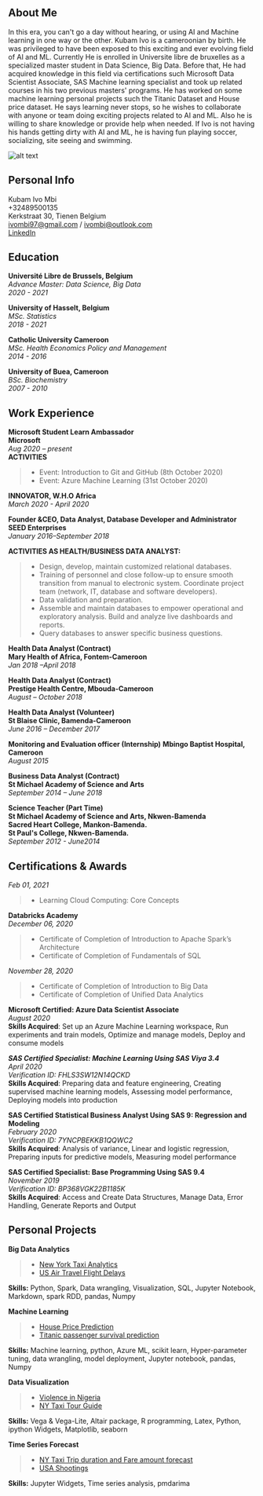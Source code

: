## About Me
In this era, you can't go a day without hearing, or using AI and Machine learning in one way or the other. Kubam Ivo is a cameroonian by birth. He was privileged to have been exposed to this exciting and ever evolving field of AI and ML. Currently He is enrolled in Universite libre de bruxelles as a specialized master student in Data Science, Big Data. Before that, He had acquired knowledge in this field via certifications such Microsoft Data Scientist Associate, SAS Machine learning specialist and took up related courses in his two previous masters' programs. He has worked on some machine learning personal projects such the Titanic Dataset and House price dataset. He says learning never stops, so he wishes to collaborate with anyone or team doing exciting projects related to AI and ML. Also he is willing to share knowledge or provide help when needed. If Ivo is not having his hands getting dirty with AI and ML, he is having fun playing soccer, socializing, site seeing and swimming.

![alt text](https://github.com/ivombi/ivombi/blob/main/avatar2.jpg)


## Personal Info
 Kubam Ivo Mbi <br> 
 +32489500135 <br>
 Kerkstraat 30, Tienen Belgium <br>
 ivombi97@gmail.com / ivombi@outlook.com <br>
 [LinkedIn](www.linkedin.com/in/kubamivombi) <br>

## Education
 **Université Libre de Brussels, Belgium**
 <br>
 *Advance Master: Data Science, Big Data* <br>
 *2020 - 2021* <br>
 
**University of Hasselt, Belgium** <br>
*MSc. Statistics* <br>
*2018 - 2021* <br>

**Catholic University Cameroon** <br>
*MSc. Health Economics Policy and Management* <br>
*2014 - 2016* <br>

**University of Buea, Cameroon** <br>
*BSc. Biochemistry* <br>
*2007 - 2010* <br>

## Work Experience 
**Microsoft Student Learn Ambassador** <br>
**Microsoft** <br>
*Aug 2020 – present* <br>
**ACTIVITIES**
 > - 	Event: Introduction to Git and GitHub (8th October 2020)
 > - 	Event: Azure Machine Learning (31st October 2020) <br>
 
**INNOVATOR, W.H.O Africa** <br>
*March 2020 - April 2020* <br>

**Founder &CEO, Data Analyst, Database Developer and Administrator**<br>
**SEED Enterprises**<br>
*January 2016–September 2018*<br>

**ACTIVITIES AS HEALTH/BUSINESS DATA ANALYST:** 
> -	Design, develop, maintain customized relational databases. 
> -	Training of personnel and close follow-up to ensure smooth transition from manual to electronic system. Coordinate project team (network, IT, database and software developers).
> -	Data validation and preparation.
> -	Assemble and maintain databases to empower operational and exploratory analysis. Build and analyze live dashboards and reports. 
> -	Query databases to answer specific business questions. 

**Health Data Analyst (Contract)** <br>
**Mary Health of Africa, Fontem-Cameroon** <br>
*Jan 2018 –April 2018* <br>

**Health Data Analyst (Contract)**<br>
**Prestige Health Centre, Mbouda-Cameroon**<br>
*August – October 2018*<br>

**Health Data Analyst (Volunteer)**<br>
**St Blaise Clinic, Bamenda-Cameroon** <br>
*June 2016 –  December 2017* <br>

**Monitoring and Evaluation officer (Internship)**
**Mbingo Baptist Hospital, Cameroon**<br>
*August 2015*<br>

**Business Data Analyst (Contract)**<br>
**St Michael Academy of Science and Arts**<br>
*September 2014 – June 2018*<br>

**Science Teacher (Part Time)**<br>
**St Michael Academy of Science and Arts, Nkwen-Bamenda** <br>
**Sacred Heart College, Mankon-Bamenda.** <br>
**St Paul's College, Nkwen-Bamenda.** <br>
*September 2012 - June2014*<br>

## Certifications & Awards
*Feb 01, 2021*
> - Learning Cloud Computing: Core Concepts

**Databricks Academy**<br>
*December 06, 2020*<br>
> - Certificate of Completion of Introduction to Apache Spark’s Architecture<br>
> -	Certificate of Completion of Fundamentals of SQL<br>

*November 28, 2020*<br>
> - Certificate of Completion of Introduction to Big Data <br>
> -	Certificate of Completion of Unified Data Analytics<br>

**Microsoft Certified: Azure Data Scientist Associate**<br>
*August 2020*<br>
**Skills Acquired**: Set up an Azure Machine Learning workspace, Run experiments and train models, Optimize and manage models, Deploy and consume models<br>

***SAS Certified Specialist: Machine Learning Using SAS Viya 3.4***<br>
*April 2020*<br>
*Verification ID: FHLS3SW12N14QCKD*<br>
**Skills Acquired**: Preparing data and feature engineering, Creating supervised machine learning models, Assessing model performance, Deploying models into production<br>

**SAS Certified Statistical Business Analyst Using SAS 9: Regression and Modeling**<br>
*February 2020*<br>
*Verification ID: 7YNCPBEKKB1QQWC2*<br>
**Skills Acquired**: Analysis of variance, Linear and logistic regression, Preparing inputs for predictive models, Measuring model performance<br>

**SAS Certified Specialist: Base Programming Using SAS 9.4**<br>
*November 2019*<br>
*Verification ID: BP368VGK22B1185K*<br>
**Skills Acquired**: Access and Create Data Structures, Manage Data, Error Handling, Generate Reports and Output<br>

## Personal Projects

**Big Data Analytics** 
> - [New York Taxi Analytics](https://github.com/MSBGDA/INFO-H-600-Project-Group-AH.git)<br>
> - [US Air Travel Flight Delays](https://github.com/ivombi/Introduction-to-Programming/blob/master/big_assignment.py)<br>

**Skills:** Python, Spark, Data wrangling, Visualization, SQL, Jupyter Notebook, Markdown, spark RDD,  pandas, Numpy<br>

**Machine Learning** 
> - [House Price Prediction](https://github.com/ivombi/House-price-prediction.git)<br>
> - [Titanic passenger survival prediction](https://github.com/ivombi/Titanic-Machine-Learning-from-Disaster.git)<br>

**Skills:** Machine learning, python, Azure ML, scikit learn, Hyper-parameter tuning, data wrangling, model deployment, Jupyter notebook, pandas, Numpy<br>

**Data Visualization**
> - [Violence in Nigeria](https://github.com/ivombi/Data-visualisation.git)<br>
> - [NY Taxi Tour Guide](https://github.com/ivombi/NY-Taxi.git)<br>

**Skills:** Vega & Vega-Lite, Altair package, R programming, Latex, Python, ipython Widgets, Matplotlib, seaborn<br>

 **Time Series Forecast**
 > - [NY Taxi Trip duration and Fare amount forecast](https://github.com/ivombi/NY-Taxi-Forecast.git)
 > - [USA Shootings](https://github.com/ivombi/US-Shootings.git)
 
 **Skills:** Jupyter Widgets, Time series analysis, pmdarima

















 

<!--
**ivombi/ivombi** is a ✨ _special_ ✨ repository because its `README.md` (this file) appears on your GitHub profile.

Here are some ideas to get you started:

- 🔭 I’m currently working on ...
- 🌱 I’m currently learning ...
- 👯 I’m looking to collaborate on ...
- 🤔 I’m looking for help with ...
- 💬 Ask me about ...
- 📫 How to reach me: ...
- 😄 Pronouns: ...
- ⚡ Fun fact: ...
-->
